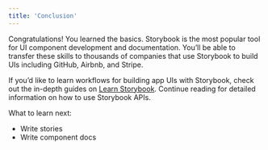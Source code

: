 ```yaml
---
title: 'Conclusion'
---
```


Congratulations! You learned the basics. Storybook is the most popular tool for UI component development and documentation. You’ll be able to transfer these skills to thousands of companies that use Storybook to build UIs including GitHub, Airbnb, and Stripe.

If you’d like to learn workflows for building app UIs with Storybook, check out the in-depth guides on [Learn Storybook](https://www.learnstorybook.com/). Continue reading for detailed information on how to use Storybook APIs.

What to learn next:

- Write stories
- Write component docs
